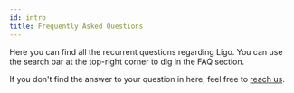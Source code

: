 ```yaml
---
id: intro
title: Frequently Asked Questions
---
```


Here you can find all the recurrent questions regarding Ligo. You can use the search bar at the top-right corner to dig in the FAQ section.

If you don't find the answer to your question in here, feel free to [reach us](/contact).
